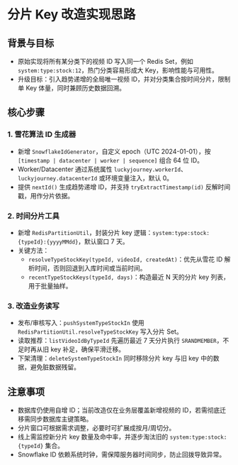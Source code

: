 # 分片 Key 改造实现思路

## 背景与目标
- 原始实现将所有某分类下的视频 ID 写入同一个 Redis Set，例如 `system:type:stock:12`，热门分类容易形成大 Key，影响性能与可用性。
- 升级目标：引入趋势递增的全局唯一视频 ID，并对分类集合按时间分片，限制单 Key 体量，同时兼顾历史数据回溯。

## 核心步骤

### 1. 雪花算法 ID 生成器
- 新增 `SnowflakeIdGenerator`，自定义 epoch（UTC 2024-01-01），按 `[timestamp | datacenter | worker | sequence]` 组合 64 位 ID。
- Worker/Datacenter 通过系统属性 `luckyjourney.workerId`、`luckyjourney.datacenterId` 或环境变量注入，默认 0。
- 提供 `nextId()` 生成趋势递增 ID，并支持 `tryExtractTimestamp(id)` 反解时间戳，用作分片依据。

### 2. 时间分片工具
- 新增 `RedisPartitionUtil`，封装分片 key 逻辑：`system:type:stock:{typeId}:{yyyyMMdd}`，默认窗口 7 天。
- 关键方法：
  - `resolveTypeStockKey(typeId, videoId, createdAt)`：优先从雪花 ID 解析时间，否则回退到入库时间或当前时间。
  - `recentTypeStockKeys(typeId, days)`：构造最近 N 天的分片 key 列表，用于批量抽样。

### 3. 改造业务读写
- 发布/审核写入：`pushSystemTypeStockIn` 使用 `RedisPartitionUtil.resolveTypeStockKey` 写入分片 Set。
- 读取推荐：`listVideoIdByTypeId` 先遍历最近 7 天分片执行 `SRANDMEMBER`，不足时再从旧 key 补足，确保平滑迁移。
- 下架清理：`deleteSystemTypeStockIn` 同时移除分片 key 与旧 key 中的数据，避免脏数据残留。

## 注意事项
- 数据库仍使用自增 ID；当前改造仅在业务层覆盖新增视频的 ID，若需彻底迁移需同步数据库主键策略。
- 分片窗口可根据需求调整，必要时可扩展成按月/周切分。
- 线上需监控新分片 key 数量及命中率，并逐步淘汰旧的 `system:type:stock:{typeId}` 集合。
- Snowflake ID 依赖系统时钟，需保障服务器时间同步，防止回拨导致异常。
